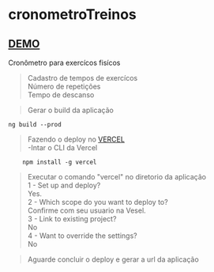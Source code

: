 # cronometroTreinos  
## [DEMO](https://crometro-exercicios.vercel.app/)

Cronômetro para exercícos fisícos  
>Cadastro de tempos de exercícos  
>Número de repetições  
>Tempo de descanso  

> Gerar o build da aplicação

    ng build --prod
    
> Fazendo o deploy no [VERCEL](https://vercel.com/)  
    -Intar o CLI da Vercel
    
        npm install -g vercel

> Executar o comando "vercel" no diretorio da aplicação  
    1 - Set up and deploy?   
            Yes.  
    2 - Which scope do you want to deploy to?   
            Confirme com seu usuario na Vesel.    
    3 - Link to existing project?  
            No  
    4 - Want to override the settings?  
            No  
            
> Aguarde concluir o deploy e gerar a url da aplicação
